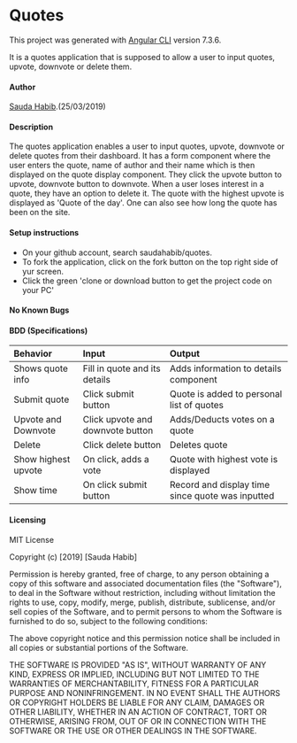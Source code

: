 # Quotes

This project was generated with [Angular CLI](https://github.com/angular/angular-cli) version 7.3.6.

It is a quotes application that is supposed to allow a user to input quotes, upvote, downvote or delete them.
#### Author
[Sauda Habib](https://github.com/saudahabib).(25/03/2019)
#### Description
The quotes application enables a user to input quotes, upvote, downvote or delete quotes from their dashboard. It has a form component where the user enters the quote, name of author and their name which is then displayed on the quote display component. They click the upvote button to upvote, downvote button to downvote. When a user loses interest in a quote, they have an option to delete it. The quote with the highest upvote is displayed as 'Quote of the day'. One can also see how long the quote has been on the site.

#### Setup instructions
* On your github account, search saudahabib/quotes.
* To fork the application, click on the fork button on the top right side of yur screen.
* Click the green 'clone or download button to get the project code on your PC'

#### No Known Bugs

#### BDD (Specifications)
| Behavior     | Input     | Output|
| :------------- | :------------- |:--------|
| Shows quote info    | Fill in quote and its details      | Adds information to details component|
| Submit quote| Click submit button| Quote is added to personal list of quotes|
| Upvote and Downvote| Click upvote and downvote button | Adds/Deducts votes on a quote|
|Delete| Click delete button| Deletes quote|
| Show highest upvote| On click, adds a vote| Quote with highest vote is displayed|
| Show time| On click submit button| Record and display time since quote was inputted|

#### Licensing
MIT License

Copyright (c) [2019] [Sauda Habib]

Permission is hereby granted, free of charge, to any person obtaining a copy
of this software and associated documentation files (the "Software"), to deal
in the Software without restriction, including without limitation the rights
to use, copy, modify, merge, publish, distribute, sublicense, and/or sell
copies of the Software, and to permit persons to whom the Software is
furnished to do so, subject to the following conditions:

The above copyright notice and this permission notice shall be included in all
copies or substantial portions of the Software.

THE SOFTWARE IS PROVIDED "AS IS", WITHOUT WARRANTY OF ANY KIND, EXPRESS OR
IMPLIED, INCLUDING BUT NOT LIMITED TO THE WARRANTIES OF MERCHANTABILITY,
FITNESS FOR A PARTICULAR PURPOSE AND NONINFRINGEMENT. IN NO EVENT SHALL THE
AUTHORS OR COPYRIGHT HOLDERS BE LIABLE FOR ANY CLAIM, DAMAGES OR OTHER
LIABILITY, WHETHER IN AN ACTION OF CONTRACT, TORT OR OTHERWISE, ARISING FROM,
OUT OF OR IN CONNECTION WITH THE SOFTWARE OR THE USE OR OTHER DEALINGS IN THE
SOFTWARE.

